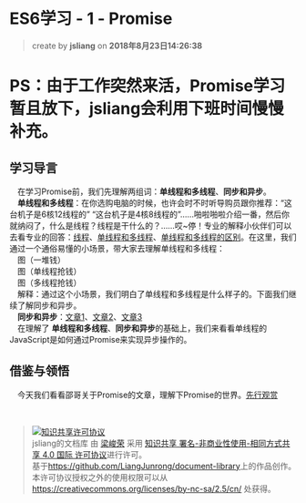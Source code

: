 # ES6学习 - 1 - Promise
> create by **jsliang** on **2018年8月23日14:26:38**  

# PS：由于工作突然来活，Promise学习暂且放下，jsliang会利用下班时间慢慢补充。

## 学习导言
&emsp;在学习Promise前，我们先理解两组词：**单线程和多线程**、**同步和异步**。  
&emsp;**单线程和多线程**：在你选购电脑的时候，也许会时不时听导购员跟你推荐：“这台机子是6核12线程的” “这台机子是4核8线程的”……啪啦啪啦介绍一番，然后你就纳闷了，什么是线程？线程是干什么的？……哎~停！专业的解释小伙伴们可以去看专业的回答：[线程](https://baike.baidu.com/item/%E7%BA%BF%E7%A8%8B#1)、[单线程和多线程](https://www.cnblogs.com/hui-run/p/6625913.html)、[单线程和多线程的区别](https://blog.csdn.net/douglax/article/details/1532258)。在这里，我们通过一个通俗易懂的小场景，带大家去理解单线程和多线程：  
&emsp;图（一堆钱）  
&emsp;图（单线程抢钱）  
&emsp;图（多线程抢钱）  
&emsp;解释：通过这个小场景，我们明白了单线程和多线程是什么样子的。下面我们继续了解同步和异步。  
&emsp;**同步和异步**：[文章1](https://www.cnblogs.com/anny0404/p/5691379.html)、[文章2](https://www.zhihu.com/question/19732473/answer/20851256)、[文章3](https://blog.csdn.net/qq_22855325/article/details/72958345)  
&emsp;在理解了 **单线程和多线程**、**同步和异步**的基础上，我们来看看单线程的JavaScript是如何通过Promise来实现异步操作的。
 
## 借鉴与领悟
&emsp;今天我们看看邵哥关于Promise的文章，理解下Promise的世界。[先行观赏](https://juejin.im/post/5b6e5cbf51882519ad61b67e)

<br>

> <a rel="license" href="http://creativecommons.org/licenses/by-nc-sa/4.0/"><img alt="知识共享许可协议" style="border-width:0" src="https://i.creativecommons.org/l/by-nc-sa/4.0/88x31.png" /></a><br /><span xmlns:dct="http://purl.org/dc/terms/" property="dct:title">jsliang的文档库</span> 由 <a xmlns:cc="http://creativecommons.org/ns#" href="https://github.com/LiangJunrong/document-library" property="cc:attributionName" rel="cc:attributionURL">梁峻荣</a> 采用 <a rel="license" href="http://creativecommons.org/licenses/by-nc-sa/4.0/">知识共享 署名-非商业性使用-相同方式共享 4.0 国际 许可协议</a>进行许可。<br />基于<a xmlns:dct="http://purl.org/dc/terms/" href="https://github.com/LiangJunrong/document-library" rel="dct:source">https://github.com/LiangJunrong/document-library</a>上的作品创作。<br />本许可协议授权之外的使用权限可以从 <a xmlns:cc="http://creativecommons.org/ns#" href="https://creativecommons.org/licenses/by-nc-sa/2.5/cn/" rel="cc:morePermissions">https://creativecommons.org/licenses/by-nc-sa/2.5/cn/</a> 处获得。
